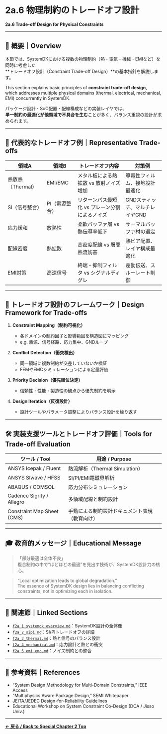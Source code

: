 # 2a.6 物理制約のトレードオフ設計  
**2a.6 Trade-off Design for Physical Constraints**

---

## 📘 概要｜Overview

本節では、SystemDKにおける複数の物理制約（熱・電気・機械・EMIなど）を同時に考慮した  
**トレードオフ設計（Constraint Trade-off Design）**の基本指針を解説します。

This section explains basic principles of **constraint trade-off design**,  
which addresses multiple physical domains (thermal, electrical, mechanical, EMI) concurrently in SystemDK.

パッケージ設計・SoC配置・配線構成などの実装レイヤでは、  
**単一制約の最適化が他領域で不具合を生む**ことが多く、バランス重視の設計が求められます。

---

## 🔁 代表的なトレードオフ例｜Representative Trade-offs

| 領域A | 領域B | トレードオフ内容 | 対策例 |
|--------|--------|------------------|--------|
| 熱放熱（Thermal） | EMI/EMC | メタル板による熱拡散 vs 放射ノイズ増加 | 導電性フィルム、接地設計最適化 |
| SI（信号整合） | PI（電源整合） | リターンパス最短化 vs プレーン分割によるノイズ | GNDスティッチ、マルチレイヤGND |
| 応力緩和 | 放熱性 | 柔軟バッファ層 vs 熱伝導率低下 | サーマルバッファ材の選定 |
| 配線密度 | 熱拡散 | 高密度配線 vs 層間熱流妨害 | 熱ビア配置、レイヤ構成最適化 |
| EMI対策 | 高速信号 | 終端・抑制フィルタ vs シグナルディグレ | 差動伝送、スルーレート制御 |

---

## 📐 トレードオフ設計のフレームワーク｜Design Framework for Trade-offs

1. **Constraint Mapping（制約可視化）**  
   - 各ドメインの制約因子と影響範囲を構造図にマッピング  
   - e.g. 熱源、信号経路、応力集中、GNDループ

2. **Conflict Detection（衝突検出）**  
   - 同一領域に複数制約が交差していないか検証  
   - FEMやEMCシミュレーションによる定量評価

3. **Priority Decision（優先順位決定）**  
   - 信頼性・性能・製造性の観点から優先制約を明示

4. **Design Iteration（反復設計）**  
   - 設計ツールやパラメータ調整によりバランス設計を繰り返す

---

## 🛠 実装支援ツールとトレードオフ評価｜Tools for Trade-off Evaluation

| ツール / Tool | 用途 / Purpose |
|----------------|----------------|
| ANSYS Icepak / Fluent | 熱流解析（Thermal Simulation） |
| ANSYS SIwave / HFSS | SI/PI/EMI電磁界解析 |
| ABAQUS / COMSOL | 応力分布シミュレーション |
| Cadence Sigrity / Allegro | 多領域配線と制約設計 |
| Constraint Map Sheet (CMS) | 手動による制約設計ドキュメント表現（教育向け） |

---

## 🎓 教育的メッセージ｜Educational Message

> 「部分最適は全体不良」  
> 複合制約の中で“ほどほどの最適”を見出す技術が、SystemDK設計力の核心。

> “Local optimization leads to global degradation.”  
> The essence of SystemDK design lies in balancing conflicting constraints, not in optimizing each in isolation.

---

## 🔗 関連節｜Linked Sections

- [`f2a_1_systemdk_overview.md`](f2a_1_systemdk_overview.md)：SystemDK設計の全体像
- [`f2a_2_sipi.md`](f2a_2_sipi.md)：SI/PIトレードオフの詳細
- [`f2a_3_thermal.md`](f2a_3_thermal.md)：熱と信号のバランス設計
- [`f2a_4_mechanical.md`](f2a_4_mechanical.md)：応力設計と熱との衝突
- [`f2a_5_emi_emc.md`](f2a_5_emi_emc.md)：ノイズ制約との整合

---

## 📎 参考資料｜References

- “System Design Methodology for Multi-Domain Constraints,” IEEE Access  
- “Multiphysics Aware Package Design,” SEMI Whitepaper  
- JEITA/JEDEC Design-for-Reliability Guidelines  
- Educational Workshop on System Constraint Co-Design (DCA / Jisso Univ.)

---

**[← 戻る / Back to Special Chapter 2 Top](./README.md)**
